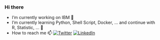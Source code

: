### Hi there

- I’m currently working on IBM 🔭
- I’m currently learning Python, Shell Script, Docker, ... and continue with R, Statistic, ... 🌱
- How to reach me 📫 [![Twitter](https://img.shields.io/twitter/url?color=%231DA1F2&label=Twitter&logo=twitter&logoColor=%231DA1F2&style=flat-square&url=https://twitter.com//th14600)](https://twitter.com//th14600)
[![LinkedIn](https://img.shields.io/twitter/url?color=%230072b1&label=Linkedin&logo=linkedin&logoColor=%230072b1&style=flat-square&url=http://linkedin.com/in/thop)](http://linkedin.com/in/thop)
